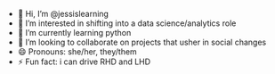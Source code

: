- 👋 Hi, I’m @jessislearning
- 👀 I’m interested in shifting into a data science/analytics role
- 🌱 I’m currently learning python
- 💞️ I’m looking to collaborate on projects that usher in social changes 
- 😄 Pronouns: she/her, they/them
- ⚡ Fun fact: i can drive RHD and LHD

<!---
jessislearning/jessislearning is a ✨ special ✨ repository because its `README.md` (this file) appears on your GitHub profile.
You can click the Preview link to take a look at your changes.
--->

<!--- - 📫 How to reach me jessisonbreak.wordpress.com or on IG:jessisonbreak --->

